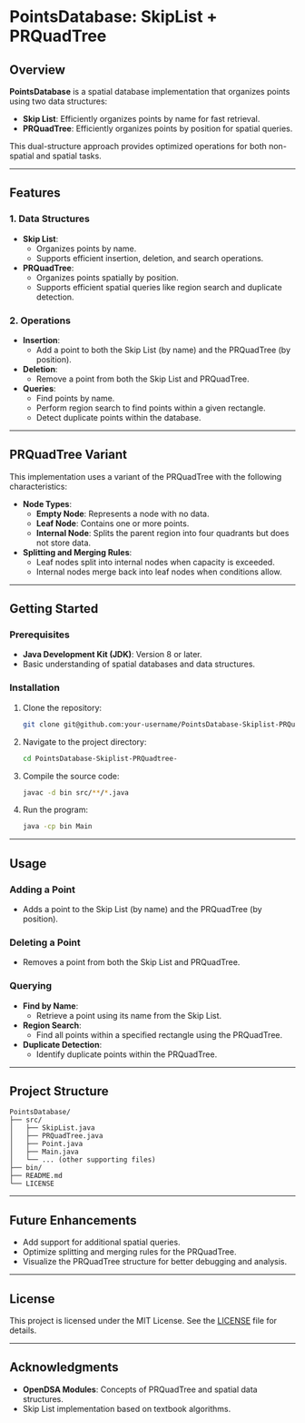 # PointsDatabase: SkipList + PRQuadTree

## Overview
**PointsDatabase** is a spatial database implementation that organizes points using two data structures:
- **Skip List**: Efficiently organizes points by name for fast retrieval.
- **PRQuadTree**: Efficiently organizes points by position for spatial queries.

This dual-structure approach provides optimized operations for both non-spatial and spatial tasks.

---

## Features

### 1. Data Structures
- **Skip List**:
  - Organizes points by name.
  - Supports efficient insertion, deletion, and search operations.
- **PRQuadTree**:
  - Organizes points spatially by position.
  - Supports efficient spatial queries like region search and duplicate detection.

### 2. Operations
- **Insertion**:
  - Add a point to both the Skip List (by name) and the PRQuadTree (by position).
- **Deletion**:
  - Remove a point from both the Skip List and PRQuadTree.
- **Queries**:
  - Find points by name.
  - Perform region search to find points within a given rectangle.
  - Detect duplicate points within the database.

---

## PRQuadTree Variant
This implementation uses a variant of the PRQuadTree with the following characteristics:
- **Node Types**:
  - **Empty Node**: Represents a node with no data.
  - **Leaf Node**: Contains one or more points.
  - **Internal Node**: Splits the parent region into four quadrants but does not store data.
- **Splitting and Merging Rules**:
  - Leaf nodes split into internal nodes when capacity is exceeded.
  - Internal nodes merge back into leaf nodes when conditions allow.

---

## Getting Started

### Prerequisites
- **Java Development Kit (JDK)**: Version 8 or later.
- Basic understanding of spatial databases and data structures.

### Installation
1. Clone the repository:
   ```bash
   git clone git@github.com:your-username/PointsDatabase-Skiplist-PRQuadtree-.git
   ```
2. Navigate to the project directory:
   ```bash
   cd PointsDatabase-Skiplist-PRQuadtree-
   ```
3. Compile the source code:
   ```bash
   javac -d bin src/**/*.java
   ```
4. Run the program:
   ```bash
   java -cp bin Main
   ```

---

## Usage

### Adding a Point
- Adds a point to the Skip List (by name) and the PRQuadTree (by position).

### Deleting a Point
- Removes a point from both the Skip List and PRQuadTree.

### Querying
- **Find by Name**:
  - Retrieve a point using its name from the Skip List.
- **Region Search**:
  - Find all points within a specified rectangle using the PRQuadTree.
- **Duplicate Detection**:
  - Identify duplicate points within the PRQuadTree.

---

## Project Structure
```
PointsDatabase/
├── src/
│   ├── SkipList.java
│   ├── PRQuadTree.java
│   ├── Point.java
│   ├── Main.java
│   └── ... (other supporting files)
├── bin/
├── README.md
└── LICENSE
```

---

## Future Enhancements
- Add support for additional spatial queries.
- Optimize splitting and merging rules for the PRQuadTree.
- Visualize the PRQuadTree structure for better debugging and analysis.

---

## License
This project is licensed under the MIT License. See the [LICENSE](LICENSE) file for details.

---

## Acknowledgments
- **OpenDSA Modules**: Concepts of PRQuadTree and spatial data structures.
- Skip List implementation based on textbook algorithms.

